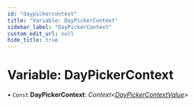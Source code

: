 ```yaml
---
id: "daypickercontext"
title: "Variable: DayPickerContext"
sidebar_label: "DayPickerContext"
custom_edit_url: null
hide_title: true
---
```


# Variable: DayPickerContext

• `Const` **DayPickerContext**: *Context*<[*DayPickerContextValue*](../interfaces/daypickercontextvalue.md)\>
